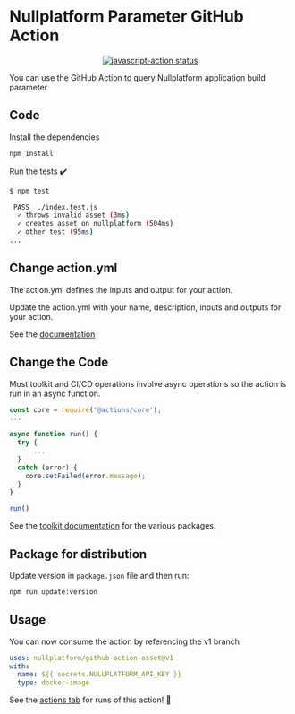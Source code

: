 # Nullplatform Parameter GitHub Action

<p align="center">
  <a href="https://github.com/nullplatform/github-action-parameter/actions"><img alt="javascript-action status" src="https://github.com/nullplatform/github-action-parameter/workflows/units-test/badge.svg"></a>
</p>

You can use the GitHub Action to query Nullplatform application build parameter

## Code

Install the dependencies

```bash
npm install
```

Run the tests :heavy_check_mark:

```bash
$ npm test

 PASS  ./index.test.js
  ✓ throws invalid asset (3ms)
  ✓ creates asset on nullplatform (504ms)
  ✓ other test (95ms)
...
```

## Change action.yml

The action.yml defines the inputs and output for your action.

Update the action.yml with your name, description, inputs and outputs for your action.

See the [documentation](https://help.github.com/en/articles/metadata-syntax-for-github-actions)

## Change the Code

Most toolkit and CI/CD operations involve async operations so the action is run in an async function.

```javascript
const core = require('@actions/core');
...

async function run() {
  try {
      ...
  }
  catch (error) {
    core.setFailed(error.message);
  }
}

run()
```

See the [toolkit documentation](https://github.com/actions/toolkit/blob/master/README.md#packages) for the various packages.

## Package for distribution

Update version in ``package.json`` file and then run:

```bash
npm run update:version
```

## Usage

You can now consume the action by referencing the v1 branch

```yaml
uses: nullplatform/github-action-asset@v1
with:
  name: ${{ secrets.NULLPLATFORM_API_KEY }}
  type: docker-image
```

See the [actions tab](https://github.com/actions/javascript-action/actions) for runs of this action! :rocket:
